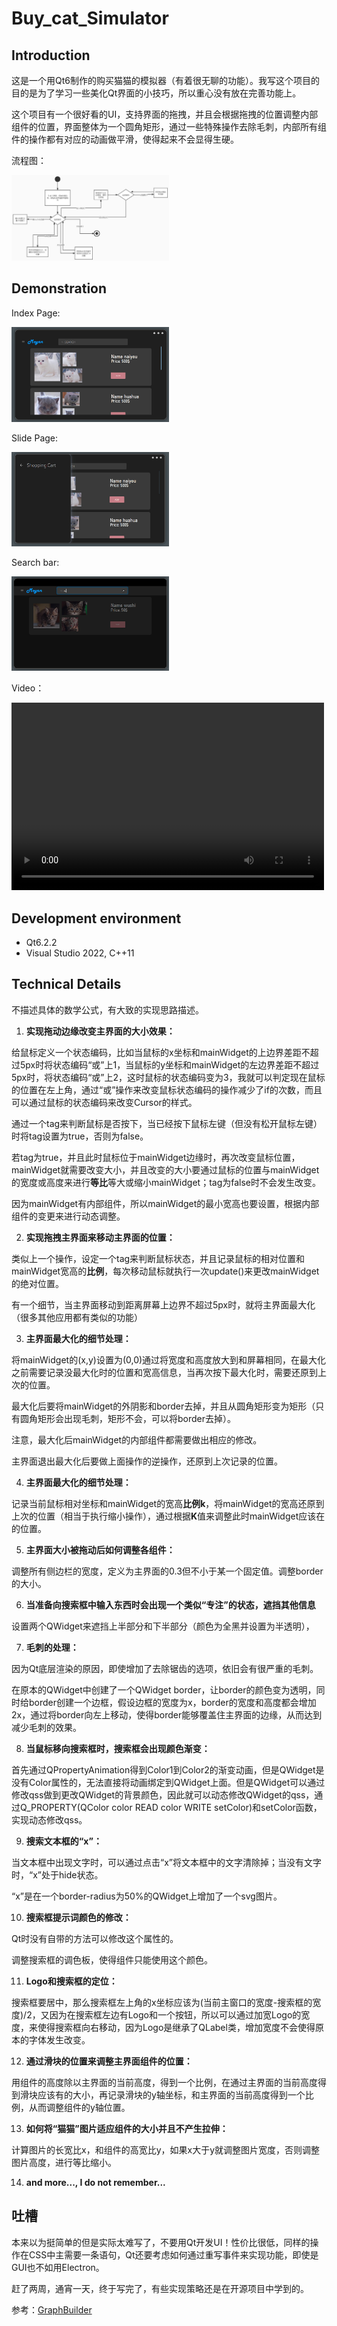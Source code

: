 # Buy_cat_Simulator

## Introduction
这是一个用Qt6制作的购买猫猫的模拟器（有着很无聊的功能）。我写这个项目的目的是为了学习一些美化Qt界面的小技巧，所以重心没有放在完善功能上。

这个项目有一个很好看的UI，支持界面的拖拽，并且会根据拖拽的位置调整内部组件的位置，界面整体为一个圆角矩形，通过一些特殊操作去除毛刺，内部所有组件的操作都有对应的动画做平滑，使得起来不会显得生硬。



流程图：

<img width="50%" alt="流程图" src="./流程图.png">


## Demonstration

Index Page:

<img width="50%" alt="IndexPage" src="./IndexPage.jpg">

Slide Page:

<img width="50%" alt="SlidePage" src="./SlidePage.jpg">

Search bar:

<img width="50%" alt="Search" src="./Search.jpg">

Video：

<video src="演示视频.mp4" controls="controls" width="500" height="300"></video>

## Development environment

- Qt6.2.2
- Visual Studio 2022, C++11

## Technical Details

不描述具体的数学公式，有大致的实现思路描述。

1. **实现拖动边缘改变主界面的大小效果：**

给鼠标定义一个状态编码，比如当鼠标的x坐标和mainWidget的上边界差距不超过5px时将状态编码“或”上1，当鼠标的y坐标和mainWidget的左边界差距不超过5px时，将状态编码“或”上2，这时鼠标的状态编码变为3，我就可以判定现在鼠标的位置在左上角，通过“或”操作来改变鼠标状态编码的操作减少了if的次数，而且可以通过鼠标的状态编码来改变Cursor的样式。

通过一个tag来判断鼠标是否按下，当已经按下鼠标左键（但没有松开鼠标左键）时将tag设置为true，否则为false。

若tag为true，并且此时鼠标位于mainWidget边缘时，再次改变鼠标位置，mainWidget就需要改变大小，并且改变的大小要通过鼠标的位置与mainWidget的宽度或高度来进行**等比**等大或缩小mainWidget；tag为false时不会发生改变。

因为mainWidget有内部组件，所以mainWidget的最小宽高也要设置，根据内部组件的变更来进行动态调整。

2. **实现拖拽主界面来移动主界面的位置：**

类似上一个操作，设定一个tag来判断鼠标状态，并且记录鼠标的相对位置和mainWidget宽高的**比例**，每次移动鼠标就执行一次update()来更改mainWidget的绝对位置。

有一个细节，当主界面移动到距离屏幕上边界不超过5px时，就将主界面最大化（很多其他应用都有类似的功能）

3. **主界面最大化的细节处理：**

将mainWidget的(x,y)设置为(0,0)通过将宽度和高度放大到和屏幕相同，在最大化之前需要记录没最大化时的位置和宽高信息，当再次按下最大化时，需要还原到上次的位置。

最大化后要将mainWidget的外阴影和border去掉，并且从圆角矩形变为矩形（只有圆角矩形会出现毛刺，矩形不会，可以将border去掉）。

注意，最大化后mainWidget的内部组件都需要做出相应的修改。

主界面退出最大化后要做上面操作的逆操作，还原到上次记录的位置。

4. **主界面最大化的细节处理：**

记录当前鼠标相对坐标和mainWidget的宽高**比例k**，将mainWidget的宽高还原到上次的位置（相当于执行缩小操作），通过根据**K**值来调整此时mainWidget应该在的位置。

5. **主界面大小被拖动后如何调整各组件：**

调整所有侧边栏的宽度，定义为主界面的0.3但不小于某一个固定值。调整border的大小。

6. **当准备向搜索框中输入东西时会出现一个类似“专注”的状态，遮挡其他信息**

设置两个QWidget来遮挡上半部分和下半部分（颜色为全黑并设置为半透明），

7. **毛刺的处理：**

因为Qt底层渲染的原因，即使增加了去除锯齿的选项，依旧会有很严重的毛刺。

在原本的QWidget中创建了一个QWidget border，让border的颜色变为透明，同时给border创建一个边框，假设边框的宽度为x，border的宽度和高度都会增加2x，通过将border向左上移动，使得border能够覆盖住主界面的边缘，从而达到减少毛刺的效果。

8. **当鼠标移向搜索框时，搜索框会出现颜色渐变：**

首先通过QPropertyAnimation得到Color1到Color2的渐变动画，但是QWidget是没有Color属性的，无法直接将动画绑定到QWidget上面。但是QWidget可以通过修改qss做到更改QWidget的背景颜色，因此就可以动态修改QWidget的qss，通过Q_PROPERTY(QColor color READ color WRITE setColor)和setColor函数，实现动态修改qss。

9. **搜索文本框的“x”：**

当文本框中出现文字时，可以通过点击“x”将文本框中的文字清除掉；当没有文字时，“x”处于hide状态。

“x”是在一个border-radius为50%的QWidget上增加了一个svg图片。

10. **搜索框提示词颜色的修改：**

Qt时没有自带的方法可以修改这个属性的。

调整搜索框的调色板，使得组件只能使用这个颜色。

11. **Logo和搜索框的定位：**

搜索框要居中，那么搜索框左上角的x坐标应该为(当前主窗口的宽度-搜索框的宽度)/2，又因为在搜索框左边有Logo和一个按钮，所以可以通过加宽Logo的宽度，来使得搜索框向右移动，因为Logo是继承了QLabel类，增加宽度不会使得原本的字体发生改变。

12. **通过滑块的位置来调整主界面组件的位置：**

用组件的高度除以主界面的当前高度，得到一个比例，在通过主界面的当前高度得到滑块应该有的大小，再记录滑块的y轴坐标，和主界面的当前高度得到一个比例，从而调整组件的y轴位置。

13. **如何将“猫猫”图片适应组件的大小并且不产生拉伸：**

计算图片的长宽比x，和组件的高宽比y，如果x大于y就调整图片宽度，否则调整图片高度，进行等比缩小。

14. **and more..., I do not remember...**



## 吐槽

本来以为挺简单的但是实际太难写了，不要用Qt开发UI！性价比很低，同样的操作在CSS中主需要一条语句，Qt还要考虑如何通过重写事件来实现功能，即使是GUI也不如用Electron。

赶了两周，通宵一天，终于写完了，有些实现策略还是在开源项目中学到的。



参考：[GraphBuilder](https://github.com/Linloir/GraphBuilder)